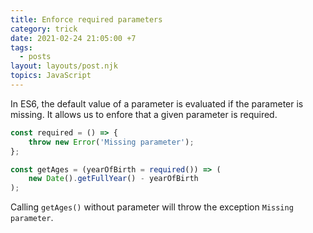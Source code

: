 ```yaml
---
title: Enforce required parameters
category: trick
date: 2021-02-24 21:05:00 +7
tags:
  - posts
layout: layouts/post.njk
topics: JavaScript
---
```


In ES6, the default value of a parameter is evaluated if the parameter is missing. It allows us to enfore that a given parameter is required.

```js
const required = () => {
    throw new Error('Missing parameter');
};

const getAges = (yearOfBirth = required()) => (
    new Date().getFullYear() - yearOfBirth
);
```

Calling `getAges()` without parameter will throw the exception `Missing parameter`.